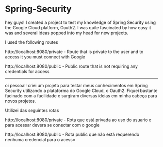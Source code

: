 # Spring-Security

hey guys! I created a project to test my knowledge of Spring Security using the Google Cloud platform, Oauth2. I was quite fascinated by how easy it was and several ideas popped into my head for new projects.

I used the following routes

http://localhost:8080/private - Route that is private to the user and to access it you must connect with Google

http://localhost:8080/public - Public route that is not requiring any credentials for access

_____________________________________________________________________________________________________________________________________________________________________________________________

oi pessoal! criei um projeto para testar meus conhecimentos em Spring Security utilizando a plataforma do Google Cloud, o Oauth2. Fiquei bastante facinado com a facilidade e surgiram diversas ideias em minha cabeça para novos projetos.

Utilizei das seguintes rotas

http://localhost:8080/private - Rota que está privada ao uso do usuario e para acessar devera se conectar com o google

http://localhost:8080/public - Rota public que não está requerendo  nenhuma credencial para o acesso
